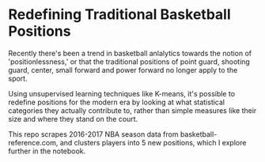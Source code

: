 # Redefining Traditional Basketball Positions

Recently there's been a trend in basketball anlalytics towards the notion of 'positionlessness,' or that the traditional positions of point guard, shooting guard, center, small forward and power forward no longer apply to the sport.

Using unsupervised learning techniques like K-means, it's possible to redefine positions for the modern era by looking at what statistical categories they actually contribute to, rather than simple measures like their size and where they stand on the court.

This repo scrapes 2016-2017 NBA season data from basketball-reference.com, and clusters players into 5 new positions, which I explore further in the notebook.
